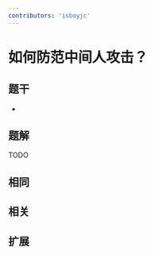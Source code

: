 ```yaml
---
contributors: 'isboyjc'
---
```


# 如何防范中间人攻击？


## 题干

- 



## 题解

<!-- ::: details 点我查看题解 -->

  TODO

<!-- ::: -->



## 相同


## 相关


## 扩展


